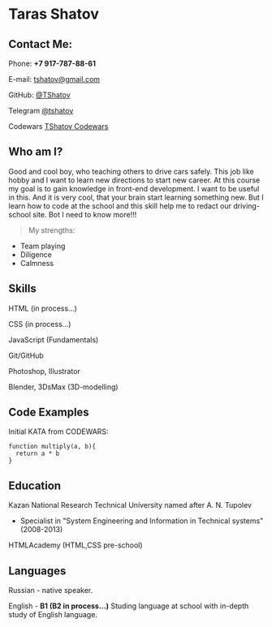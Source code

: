 # Taras Shatov

## Contact Me:
Phone: **+7 917-787-88-61**

E-mail: [tshatov@gmail.com](tshatov@gmail.com)

GitHub: [@TShatov](https://github.com/TShatov)

Telegram [@tshatov](https://t.me/tshatov)

Codewars [TShatov Codewars](https://www.codewars.com/users/TShatov)

## Who am I?
Good and cool boy, who teaching others to drive cars safely. This job like hobby and I want to learn new directions to start new career. At this course my goal is to gain knowledge in front-end development. I want to be useful in this.  And it is very cool, that your brain start learning something new. But I learn how to code at the school and this skill help me to redact our driving-school site. Bot I need to know more!!!
> My strengths:
* Team playing
* Diligence
* Calmness

## Skills
HTML (in process...)

CSS (in process...)

JavaScript (Fundamentals)

Git/GitHub

Photoshop, Illustrator

Blender, 3DsMax (3D-modelling)

## Code Examples
Initial KATA from CODEWARS:
```
function multiply(a, b){
  return a * b
}
```

## Education
Kazan National Research Technical University named after A. N. Tupolev
* Specialist in "System Engineering and Information in Technical systems" (2008-2013)

HTMLAcademy (HTML,CSS pre-school)

## Languages
Russian - native speaker.

English - **B1 (B2 in process…)** Studing language at school with in-depth study of English language.